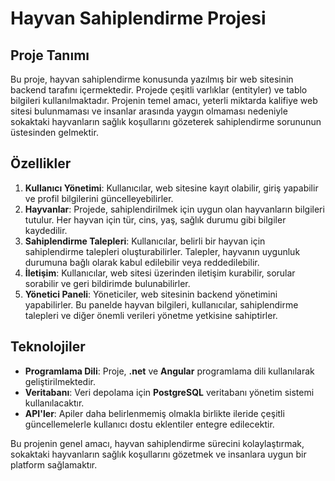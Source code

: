 # Hayvan Sahiplendirme Projesi

## Proje Tanımı
Bu proje, hayvan sahiplendirme konusunda yazılmış bir web sitesinin backend tarafını içermektedir. Projede çeşitli varlıklar (entityler) ve tablo bilgileri kullanılmaktadır. Projenin temel amacı, yeterli miktarda kalifiye web sitesi bulunmaması ve insanlar arasında yaygın olmaması nedeniyle sokaktaki hayvanların sağlık koşullarını gözeterek sahiplendirme sorununun üstesinden gelmektir.

## Özellikler

1. **Kullanıcı Yönetimi**: Kullanıcılar, web sitesine kayıt olabilir, giriş yapabilir ve profil bilgilerini güncelleyebilirler.
2. **Hayvanlar**: Projede, sahiplendirilmek için uygun olan hayvanların bilgileri tutulur. Her hayvan için tür, cins, yaş, sağlık durumu gibi bilgiler kaydedilir.
3. **Sahiplendirme Talepleri**: Kullanıcılar, belirli bir hayvan için sahiplendirme talepleri oluşturabilirler. Talepler, hayvanın uygunluk durumuna bağlı olarak kabul edilebilir veya reddedilebilir.
4. **İletişim**: Kullanıcılar, web sitesi üzerinden iletişim kurabilir, sorular sorabilir ve geri bildirimde bulunabilirler.
5. **Yönetici Paneli**: Yöneticiler, web sitesinin backend yönetimini yapabilirler. Bu panelde hayvan bilgileri, kullanıcılar, sahiplendirme talepleri ve diğer önemli verileri yönetme yetkisine sahiptirler.

## Teknolojiler

- **Programlama Dili**: Proje, **.net** ve **Angular** programlama dili kullanılarak geliştirilmektedir.
- **Veritabanı**: Veri depolama için **PostgreSQL** veritabanı yönetim sistemi kullanılacaktır.
- **API'ler**: Apiler daha belirlenmemiş olmakla birlikte ileride çeşitli güncellemelerle kullanıcı dostu eklentiler entegre edilecektir.

Bu projenin genel amacı, hayvan sahiplendirme sürecini kolaylaştırmak, sokaktaki hayvanların sağlık koşullarını gözetmek ve insanlara uygun bir platform sağlamaktır.
